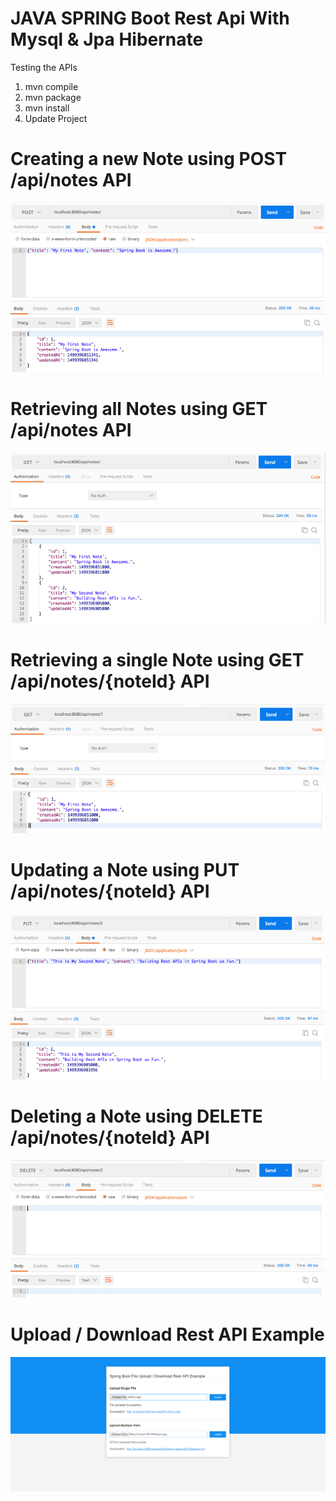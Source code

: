 # JAVA SPRING Boot Rest Api With Mysql & Jpa Hibernate 

Testing the APIs

1. mvn compile
2. mvn package
3. mvn install
4. Update Project


# Creating a new Note using POST /api/notes API

<img src="/screenshots/create.jpg">

# Retrieving all Notes using GET /api/notes API

<img src="/screenshots/get-all.jpg">

# Retrieving a single Note using GET /api/notes/{noteId} API

<img src="/screenshots/get-single.jpg">

# Updating a Note using PUT /api/notes/{noteId} API

<img src="/screenshots/update.jpg">

# Deleting a Note using DELETE /api/notes/{noteId} API

<img src="/screenshots/delete.jpg">

# Upload / Download Rest API Example

<img src="/screenshots/upload.png">


